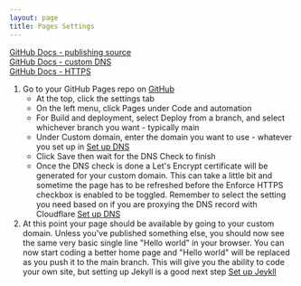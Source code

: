 ```yaml
---
layout: page
title: Pages Settings
---
```


[GitHub Docs - publishing source](https://docs.github.com/en/pages/getting-started-with-github-pages/configuring-a-publishing-source-for-your-github-pages-site)  
[GitHub Docs - custom DNS](https://docs.github.com/en/pages/configuring-a-custom-domain-for-your-github-pages-site/about-custom-domains-and-github-pages)  
[GitHub Docs - HTTPS](https://docs.github.com/en/pages/getting-started-with-github-pages/securing-your-github-pages-site-with-https)

1. Go to your GitHub Pages repo on [GitHub](https://github.com/asagedev/github.io/settings)
   - At the top, click the settings tab
   - On the left menu, click Pages under Code and automation
   - For Build and deployment, select Deploy from a branch, and select whichever branch you want - typically main
   - Under Custom domain, enter the domain you want to use - whatever you set up in [Set up DNS](set-up-dns)
   - Click Save then wait for the DNS Check to finish
   - Once the DNS check is done a Let's Encrypt certificate will be generated for your custom domain.  This can take a little bit and sometime the page has to be refreshed before the Enforce HTTPS checkbox is enabled to be toggled.  Remember to select the setting you need based on if you are proxying the DNS record with Cloudflare [Set up DNS](set-up-dns)
2. At this point your page should be available by going to your custom domain.  Unless you've published something else, you should now see the same very basic single line "Hello world" in your browser.  You can now start coding a better home page and "Hello world" will be replaced as you push it to the main branch.  This will give you the ability to code your own site, but setting up Jekyll is a good next step [Set up Jeykll](jekyll/set-up-jekyll)
